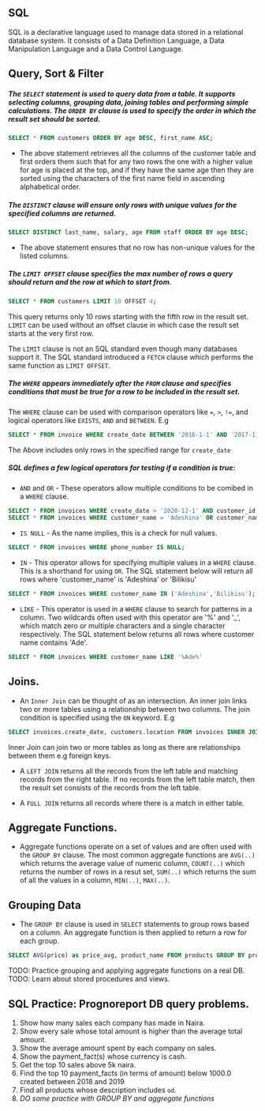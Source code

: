## SQL

SQL is a declarative language used to manage data stored in a relational database system. It consists of a
Data Definition Language, a Data Manipulation Language and a Data Control Language.

## Query, Sort & Filter

##### The `SELECT` statement is used to query data from a table. It supports selecting columns, grouping data, joining tables and performing simple calculations. The `ORDER BY` clause is used to specify the order in which the result set should be sorted.

```sql
SELECT * FROM customers ORDER BY age DESC, first_name ASC;
```

* The above statement retrieves all the columns of the customer table and first orders them such that for any two rows the one with a higher value for age is placed at the top, and if they have the same age then they are sorted using the characters of the first name field in ascending alphabetical order.

##### The `DISTINCT` clause will ensure only rows with unique values for the specified columns are returned.

```sql
SELECT DISTINCT last_name, salary, age FROM staff ORDER BY age DESC; 
```

* The above statement ensures that no row has non-unique values for the listed columns.

##### The `LIMIT OFFSET` clause specifies the max number of rows a query should return and the row at which to start from. 

```sql
SELECT * FROM customers LIMIT 10 OFFSET 4;
```

This query returns only 10 rows starting with the fifth row in the result set. `LIMIT` can be used without an offset clause in which case the result set starts at the very first row.

The `LIMIT` clause is not an SQL standard even though many databases support it. The SQL standard introduced a `FETCH` clause which performs the same function as `LIMIT OFFSET`.


##### The `WHERE` appears immediately after the `FROM` clause and specifies conditions that must be true for a row to be included in the result set.

The `WHERE` clause can be used with comparison operators like `=`, `>`, `!=`, and logical operators like `EXISTS`, `AND` and `BETWEEN`. E.g

```sql
SELECT * FROM invoice WHERE create_date BETWEEN '2016-1-1' AND '2017-11-11'
```

The Above includes only rows in the specified range for `create_date`

##### SQL defines a few logical operators for testing if a condition is true:

* `AND` and `OR` - These operators allow multiple conditions to be comibed in a `WHERE` clause.
```sql
SELECT * FROM invoices WHERE create_date > '2020-12-1' AND customer_id = 'cus_21221';
SELECT * FROM invoices WHERE customer_name = 'Adeshina' OR customer_name = 'Ogunmodede';
```

* `IS NULL` - As the name implies, this is a check for null values. 
```sql
SELECT * FROM invoices WHERE phone_number IS NULL;
```

* `IN` - This operator allows for specifying multiple values in a `WHERE` clause. This is a shorthand for using `OR`. The SQL statement below will return all rows where 'customer_name' is 'Adeshina' or 'Bilikisu'
```sql
SELECT * FROM invoices WHERE customer_name IN ('Adeshina','Bilikisu');
```

* `LIKE` - This operator is used in a `WHERE` clause to search for patterns in a column.
Two wildcards often used with this operator are '%' and '_', which match zero or multiple characters and a single character respectively. The SQL statement below returns all rows where customer name contains 'Ade'.
```sql
SELECT * FROM invoices WHERE customer_name LIKE '%Ade%'
```

## Joins.

* An `Inner Join` can be thought of as an intersection. An inner join links two or more tables using a relationship between two columns. The join condition is specified using the `ON` keyword. E.g
```sql
SELECT invoices.create_date, customers.location FROM invoices INNER JOIN customers ON invoice.customer_id = customers.id WHERE invoices.create BETWEEN '2021-11-11' AND '2020-11-11';
```
Inner Join can join two or more tables as long as there are relationships between them e.g foreign keys.

* A `LEFT JOIN` returns all the records from the left table and matching records from the right table.
If no records from the left table match, then the result set consists of the records from the left table.

* A `FULL JOIN` returns all records where there is a match in either table.


## Aggregate Functions.

* Aggregate functions operate on a set of values and are often used with the `GROUP BY` clause.
The most common aggregate functions are `AVG(..)` which returns the average value of numeric column, `COUNT(..)` which returns the number of rows in a resut set, `SUM(..)` which returns the sum of all the values in a column, `MIN(..)`, `MAX(..)`.

## Grouping Data

* The `GROUP BY` clause is used in `SELECT` statements to group rows based on a column. An aggregate function is then applied to return a row for each group.
```sql
SELECT AVG(price) as price_avg, product_name FROM products GROUP BY product_name;
```
TODO: Practice grouping and applying aggregate functions on a real DB.
TODO: Learn about stored procedures and views.

## SQL Practice: Prognoreport DB query problems.

1. Show how many sales each company has made in Naira.
2. Show every sale whose total amount is higher than the average total amount.
3. Show the average amount spent by each company on sales.
4. Show the payment_fact(s) whose currency is cash.
5. Get the top 10 sales above 5k naira.
6. Find the top 10 payment_facts (in terms of amount) below 1000.0 created between 2018 and 2019
7. Find all products whose description includes `od`.
8. _DO some practice with GROUP BY and aggregate functions_


